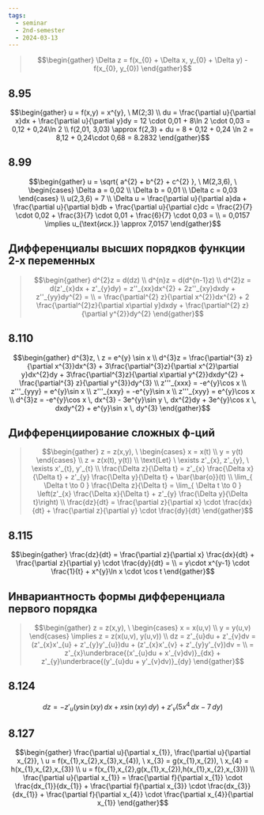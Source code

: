 ```yaml
---
tags:
  - seminar
  - 2nd-semester
  - 2024-03-13
---
```


 > $$\begin{gather} \Delta z = f(x_{0} + \Delta x, y_{0} + \Delta y) - f(x_{0}, y_{0})
\end{gather}$$

## 8.95

 $$\begin{gather}
u = f(x,y) = x^{y}, \ M(2;3) \\ du = \frac{\partial u}{\partial x}dx + \frac{\partial u}{\partial y}dy = 12 \cdot 0,01 + 8\ln 2 \cdot 0,03 = 0,12 + 0,24\ln 2 \\
f(2,01, 3,03) \approx f(2,3) + du = 8 + 0,12 + 0,24 \ln 2 = 8,12 + 0,24\cdot 0,68 = 8.2832
\end{gather}$$

## 8.99

$$\begin{gather}
u = \sqrt{ a^{2} + b^{2} + c^{2} }, \ M(2,3,6), \ \begin{cases}
\Delta a = 0,02 \\
\Delta b = 0,01 \\
\Delta c = 0,03
\end{cases} \\
u(2,3,6) = 7 \\
\Delta u = \frac{\partial u}{\partial a}da + \frac{\partial u}{\partial b}db + \frac{\partial u}{\partial c}dc = \frac{2}{7} \cdot 0,02 + \frac{3}{7} \cdot 0,01 + \frac{6}{7} \cdot 0,03 = \\
= 0,0157 \implies u_{\text{иск.}} \approx 7,0157
\end{gather}$$

## Дифференциалы высших порядков функции 2-х переменных

> $$\begin{gather}
d^{2}z = d(dz) \\
d^{n}z = d(d^{n-1}z) \\
d^{2}z = d(z'_{x}dx + z'_{y}dy) = z''_{xx}dx^{2} + 2z''_{xy}dxdy + z''_{yy}dy^{2} = \\
= \frac{\partial^{2} z}{\partial x^{2}}dx^{2} + 2 \frac{\partial^{2}z}{\partial x\partial y}dxdy +  \frac{\partial^{2} z}{\partial y^{2}}dy^{2}
\end{gather}$$

## 8.110

$$\begin{gather}
d^{3}z, \ z = e^{y} \sin x \\
d^{3}z = \frac{\partial^{3} z}{\partial x^{3}}dx^{3} + 3\frac{\partial^{3}z}{\partial x^{2}\partial y}dx^{2}dy + 3\frac{\partial^{3}z}{\partial x\partial y^{2}}dxdy^{2} + \frac{\partial^{3} z}{\partial y^{3}}dy^{3} \\
z'''_{xxx} = -e^{y}\cos x \\
z'''_{yyy} = e^{y}\sin x \\
z'''_{xxy} = -e^{y}\sin x \\
z'''_{xyy} = e^{y}\cos x \\
d^{3}z = -e^{y}\cos x \, dx^{3} - 3e^{y}\sin y \, dx^{2}dy + 3e^{y}\cos x \, dxdy^{2} + e^{y}\sin x \, dy^{3}
\end{gather}$$

## Дифференциирование сложных ф-ций

> $$\begin{gather}
z = z(x,y), \ \begin{cases}
x = x(t) \\
y = y(t)
\end{cases} \\
z = z(x(t), y(t)) \\
\text{Let} \ \exists z'_{x}, z'_{y}, \ \exists x'_{t}, y'_{t} \\
\frac{\Delta z}{\Delta t} = z'_{x} \frac{\Delta x}{\Delta t} + z'_{y} \frac{\Delta y}{\Delta t} + \bar{\bar{o}}(t) \\
\lim_{ \Delta t \to 0 } \frac{\Delta z}{\Delta t} = \lim_{ \Delta t \to 0 } \left(z'_{x} \frac{\Delta x}{\Delta t} + z'_{y} \frac{\Delta y}{\Delta t}\right) \\
\frac{dz}{dt} = \frac{\partial z}{\partial x} \cdot \frac{dx}{dt} + \frac{\partial z}{\partial y} \cdot \frac{dy}{dt}
\end{gather}$$

## 8.115

$$\begin{gather}
\frac{dz}{dt} = \frac{\partial z}{\partial x} \frac{dx}{dt} + \frac{\partial z}{\partial y} \cdot \frac{dy}{dt} = \\
= y\cdot x^{y-1} \cdot \frac{1}{t} + x^{y}\ln x \cdot \cos t
\end{gather}$$

## Инвариантность формы дифференциала первого порядка

> $$\begin{gather}
z = z(x,y), \ \begin{cases}
x = x(u,v) \\
y = y(u,v)
\end{cases} \implies z = z(x(u,v), y(u,v)) \\
dz = z'_{u}du + z'_{v}dv = (z'_{x}x'_{u} + z'_{y}y'_{u})du + (z'_{x}x'_{v} + z'_{y}y'_{v})dv = \\
= z'_{x}\underbrace{(x'_{u}du + x'_{v}dv)}_{dx} + z'_{y}\underbrace{(y'_{u}du + y'_{v}dv)}_{dy}
\end{gather}$$

## 8.124

$$dz = -z'_{u}(y\sin(xy) \, dx + x\sin(xy) \, dy) + z'_{v}(5x^{4} \, dx -7 \, dy)$$

## 8.127

$$\begin{gather}
\frac{\partial u}{\partial x_{1}}, \frac{\partial u}{\partial x_{2}}, \ u = f(x_{1},x_{2},x_{3},x_{4}), \ x_{3} = g(x_{1},x_{2}), \ x_{4} = h(x_{1},x_{2},x_{3}) \\
u = f(x_{1},x_{2},g(x_{1},x_{2}),h(x_{1},x_{2},x_{3})) \\
\frac{\partial u}{\partial x_{1}} = \frac{\partial f}{\partial x_{1}} \cdot \frac{dx_{1}}{dx_{1}} + \frac{\partial f}{\partial x_{3}} \cdot \frac{dx_{3}}{dx_{1}} + \frac{\partial f}{\partial x_{4}} \cdot \frac{\partial x_{4}}{\partial x_{1}}
\end{gather}$$